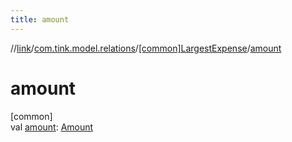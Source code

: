```yaml
---
title: amount
---
```

//[link](../../../index.html)/[com.tink.model.relations](../index.html)/[[common]LargestExpense](index.html)/[amount](amount.html)



# amount



[common]\
val [amount](amount.html): [Amount](../../com.tink.model.misc/[common]-amount/index.html)




